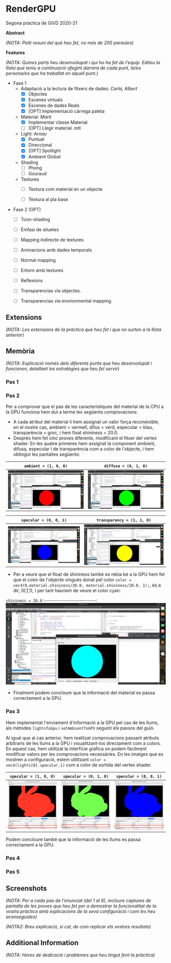 # RenderGPU
Segona pràctica de GiVD 2020-21
    
**Abstract**

*(NOTA: Petit resum del què heu fet, no més de 200 paraules)*

**Features**

*(NOTA: Quines parts heu desenvolupat i qui ho ha fet de l'equip. Editeu la llista que teniu a continuació afegint darrera de cada punt, la/es persona/es que ha treballat en aquell punt.)*

- Fase 1
    - Adaptació a la lectura de fitxers de dades: *Carla, Albert*
        - [X] Objectes
        - [X] Escenes virtuals
        - [X] Escenes de dades Reals 
        - [X] [OPT] Implementació càrrega paleta
    - Material: *Martí*
        - [X] Implementar classe Material
        - [ ] [OPT] Llegir material .mtl
    - Light: *Arnau*
        - [X] Puntual
        - [X] Direccional
        - [X] [OPT] Spotlight
        - [X] Ambient Global
    - Shading
        - [ ] Phong
        - [ ] Gouraud
    - Textures
        - [ ] Textura com material en un objecte
        - [ ] Textura al pla base
        

- Fase 2 (OPT)
    - [ ] Toon-shading
    - [ ] Èmfasi de siluetes
    - [ ] Mapping indirecte de textures
    - [ ] Animacions amb dades temporals
    - [ ] Normal mapping
    - [ ] Entorn amb textures
    - [ ] Reflexions
    - [ ] Transparencias via objectes.
    - [ ] Transparencias via environmental mapping.


## Extensions

*(NOTA: Les extensions de la pràctica que heu fet i que no surten a la llista anterior)*

## Memòria

*(NOTA: Explicació només dels diferents punts que heu desenvolupat i funcionen, detallant les estratègies que heu fet servir)*

### Pas 1

### Pas 2

Per a comprovar que el pas de les característiques del material de la CPU a la GPU funciona hem dut a terme les següents comprovacions:

- A cada atribut del material li hem assignat un valor força reconeixible, en el nostre cas, ambient = vermell, difus = verd, especular = blau, transparència = groc, i hem fixat shininess = 20.0.
- Després hem fet cinc proves diferents, modificant el fitxer del vertex shader. En les quatre primeres hem assignat la component ambient, difusa, especular i de transparència com a color de l'objecte, i hem obtingut les pantalles següents:

`ambient = (1, 0, 0)`        |  `diffuse = (0, 1, 0)`  
:-------------------------:|:-------------------------:
![ambient](readmeFiles/fase1-pas2/ambient.png)  |  ![diffuse](readmeFiles/fase1-pas2/diffuse.png)

`specular = (0, 0, 1)`        |  `transparency = (1, 1, 0)`  
:-------------------------:|:-------------------------:
![specular](readmeFiles/fase1-pas2/specular.png)  |  ![transparency](readmeFiles/fase1-pas2/transparency.png)

- Per a veure que el float de shininess també es rebia bé a la GPU hem fet que el color de l'objecte vingués donat pel color `color = vec4(0,material.shininess/20.0, material.shininess/20.0, 1);`, és a dir, (0,1,1), i per tant hauriem de veure el color cyan:

`shininess = 20.0`
:-------------------------:
![shininess](readmeFiles/fase1-pas2/shininess.png)

- Finalment podem concloure que la informació del material es passa correctament a la GPU.

### Pas 3

Hem implementat l'enviament d'informació a la GPU pel cas de les llums, als mètodes `lightsToGpu` i `setAmbientToGPU` seguint els passos del guió.

Al igual que al cas anterior, hem realitzat comprovacions passant atributs arbitraris de les llums a la GPU i visualitzant-los directament com a colors. En aquest cas, hem utilitzat la interfície gràfica on podem fàcilment modificar valors per les comprovacions necessàries. En les imatges que es mostren a configuració, estem utilitzant `color = vec4(lights[0].specular,1)` com a color de sortida del vertex shader.

`specular = (1, 0, 0)`        |  `specular = (0, 1, 0)`   |  `specular = (0, 0, 1)`  
:-------------------------:|:-------------------------:|:-------------------------:
![ambient](readmeFiles/fase1-pas3/lights_test_red.png)  |  ![diffuse](readmeFiles/fase1-pas3/lights_test_green.png) |  ![diffuse](readmeFiles/fase1-pas3/lights_test_blue.png)

Podem concloure també que la informació de les llums es passa correctament a la GPU.

### Pas 4

### Pas 5


## Screenshots

*(NOTA: Per a cada pas de l'enunciat (del 1 al 6), incloure captures de pantalla de les proves que heu fet per a demostrar la funcionalitat de la vostra pràctica amb explicacions de la seva configuració i com les heu aconseguides)*

*(NOTA2: Breu explicació, si cal, de com replicar els vostres resultats)*

## Additional Information

*(NOTA: Hores de dedicació i problemes que heu tingut fent la pràctica)*
